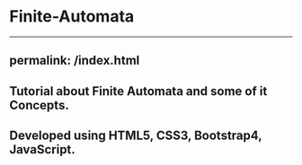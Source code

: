 # Finite-Automata
---
permalink: /index.html
---
## Tutorial about Finite Automata and some of it Concepts.
## Developed using HTML5, CSS3, Bootstrap4, JavaScript. 

